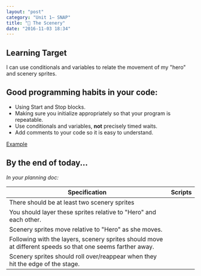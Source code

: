 ```yaml
---
layout: "post"
category: "Unit 1– SNAP"
title: "🗻 The Scenery"
date: "2016-11-03 18:34"
---
```


## Learning Target
I can use conditionals and variables to relate the movement of my "hero" and scenery sprites.

## Good programming habits in your code:

- Using Start and Stop blocks.
- Making sure you initialize appropriately so that your program is repeatable.
- Use conditionals and variables, **not** precisely timed waits.
- Add comments to your code so it is easy to understand.

[Example](http://snap.berkeley.edu/snapsource/snap.html#present:Username=223bsk&ProjectName=Mario)

## By the end of today...
_In your planning doc:_

| Specification | Scripts |
| -- | -- |
| There should be at least two scenery sprites | |
| You should layer these sprites relative to "Hero" and each other. | |
| Scenery sprites move relative to "Hero" as she moves. | |
| Following with the layers, scenery sprites should move at different speeds so that one seems farther away. | |
| Scenery sprites should roll over/reappear when they hit the edge of the stage. |  |
